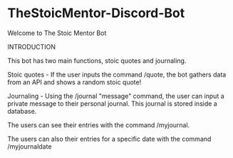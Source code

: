 # TheStoicMentor-Discord-Bot

Welcome to The Stoic Mentor Bot

INTRODUCTION

This bot has two main functions, stoic quotes and journaling.

Stoic quotes - If the user inputs the command /quote, the bot gathers data from an API and shows a random stoic quote!

Journaling - Using the /journal "message" command, the user can input a private message to their personal journal. This journal is stored inside a database.

The users can see their entries with the command /myjournal.

The users can also their entries for a specific date with the command /myjournaldate

